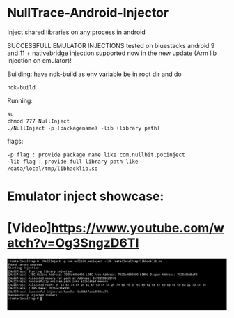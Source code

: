 # NullTrace-Android-Injector
Inject shared libraries on any process in android

SUCCESSFULL EMULATOR INJECTIONS tested on bluestacks android 9 and 11 + nativebridge injection supported now in the new update (Arm lib injection on emulator)!

Building:
have ndk-build as env variable be in root dir and do
```
ndk-build
```


Running: 
```
su
chmod 777 NullInject
./NullInject -p (packagename) -lib (library path)

```
flags:
```
-p flag : provide package name like com.nullbit.pocinject
-lib flag : provide full library path like /data/local/tmp/libhacklib.so
```


# Emulator inject showcase:
# [Video]https://www.youtube.com/watch?v=Og3SngzD6TI
![showcase](inject.png)
